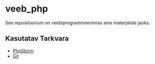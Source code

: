# veeb_php
See repositoorium on veebiprogrammeerimise aine materjalide jaoks.

## Kasutatav Tarkvara
* [PhpStorm](https://www.jetbrains.com/phpstorm/)
* [Git](https://git-scm.com/)